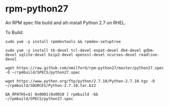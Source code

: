 rpm-python27
============

An RPM spec file build and alt-install Python 2.7 on RHEL.

To Build:

`sudo yum -y install rpmdevtools && rpmdev-setuptree`

`sudo yum -y install tk-devel tcl-devel expat-devel db4-devel gdbm-devel sqlite-devel bzip2-devel openssl-devel ncurses-devel readline-devel`

`wget https://raw.github.com/nmilford/rpm-python27/master/python27.spec -O ~/rpmbuild/SPECS/python27.spec`

`wget https://www.python.org/ftp/python/2.7.10/Python-2.7.10.tgz -O ~/rpmbuild/SOURCES/Python-2.7.10.tar.bz2`

`QA_RPATHS=$[ 0x0001|0x0010 ] rpmbuild -bb ~/rpmbuild/SPECS/python27.spec`

